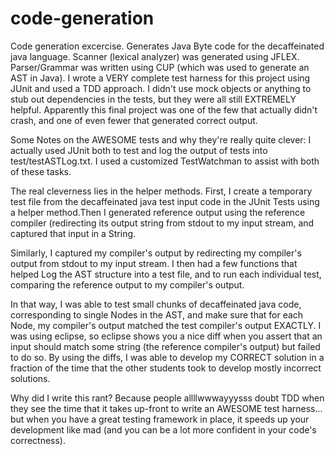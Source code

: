 code-generation
===============

Code generation excercise. Generates Java Byte code for the decaffeinated java language. Scanner (lexical analyzer) was generated using JFLEX. Parser/Grammar was written using CUP (which was used to generate an AST in Java). I wrote a VERY complete test harness for this project using JUnit and used a TDD approach. I didn't use mock objects or anything to stub out dependencies in the tests, but they were all still EXTREMELY helpful. Apparently this final project was one of the few that actually didn't crash, and one of even fewer that generated correct output.

Some Notes on the AWESOME tests and why they're really quite clever:
I actually used JUnit both to test and log the output of tests into test/testASTLog.txt.
I used a customized TestWatchman to assist with both of these tasks.

The real cleverness lies in the helper methods. 
First, I create a temporary test file from the decaffeinated java test input code in the JUnit Tests using a helper method.Then I generated reference output using the reference compiler (redirecting its output string from stdout to my input stream, and captured that input in a String. 

Similarly, I captured my compiler's output by redirecting my compiler's output from stdout to my input stream.
I then had a few functions that helped Log the AST structure into a test file, 
and to run each individual test, comparing the reference output to my compiler's output.

In that way, I was able to test small chunks of decaffeinated java code, corresponding to single Nodes in the AST,
and make sure that for each Node, my compiler's output matched the test compiler's output EXACTLY.
I was using eclipse, so eclipse shows you a nice diff when you assert that an input should match some string (the reference compiler's output) but failed to do so. By using the diffs, I was able to develop my CORRECT solution in a fraction of the time that the other students took to develop mostly incorrect solutions.

Why did I write this rant? Because people allllwwwayyysss doubt TDD when they see the time that it takes up-front to write an AWESOME test harness... but when you have a great testing framework in place, it speeds up your development like mad (and you can be a lot more confident in your code's correctness).
